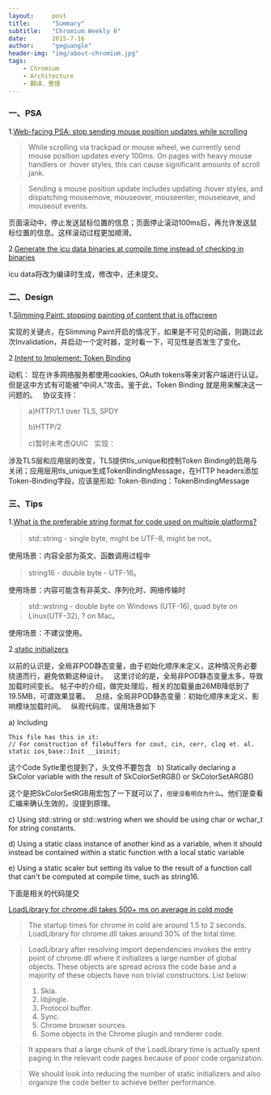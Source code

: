 ```yaml
---
layout:     post
title:      "Summary"
subtitle:   "Chromium Weekly 6"
date:       2015-7-16
author:     "geguangle"
header-img: "img/about-chromium.jpg"
tags:
    - Chromium
    - Architecture
    - 翻译、整理
---
```


### 一、PSA
1.[Web-facing PSA: stop sending mouse position updates while scrolling](https://groups.google.com/a/chromium.org/forum/#!topic/blink-dev/KIoVljZw5fc)

> While scrolling via trackpad or mouse wheel, we currently send mouse position updates every 100ms. On pages with heavy mouse handlers or :hover styles, this can cause significant amounts of scroll jank.

> Sending a mouse position update includes updating :hover styles, and dispatching mousemove, mouseover, mouseenter, mouseleave, and mouseout events.

页面滚动中，停止发送鼠标位置的信息；页面停止滚动100ms后，再允许发送鼠标位置的信息。这样滚动过程更加顺滑。

2.[Generate the icu data binaries at compile time instead of checking in binaries](https://codereview.chromium.org/1000163003/)

icu data将改为编译时生成，修改中，还未提交。

### 二、Design

1.[Slimming Paint: stopping painting of content that is offscreen](https://docs.google.com/document/d/14N1aCYeB8NXs61oeeO0mlhPThzibeJibZ8hh6nSKIa4/)

实现的关键点，在Slimming Paint开启的情况下，如果是不可见的动画，则跳过此次Invalidation，并启动一个定时器，定时看一下，可见性是否发生了变化。
 

2.[Intent to Implement: Token Binding](https://docs.google.com/document/d/1Ta3GlT_LrqAOLV217Kutn3B2trvifStxB0CThQ_kk78/)

动机：
现在许多网络服务都使用cookies, OAuth tokens等来对客户端进行认证。但是这中方式有可能被“中间人”攻击。鉴于此，Token Binding 就是用来解决这一问题的。
 
协议支持：
> a)HTTP/1.1 over TLS, SPDY
> 
> b)HTTP/2
> 
> c)暂时未考虑QUIC
 
实现：

涉及TLS层和应用层的改变，TLS提供tls_unique和控制Token Binding的启用与关闭；应用层用tls_unique生成TokenBindingMessage，在HTTP headers添加Token-Binding字段，应该是形如:
Token-Binding：TokenBindingMessage

### 三、Tips

1.[What is the preferable string format for code used on multiple platforms?](https://groups.google.com/a/chromium.org/forum/#!topic/chromium-dev/U4lqhf-1SBM)

> std::string - single byte, might be UTF-8, might be not。

使用场景：内容全部为英文、函数调用过程中

> string16 - double byte - UTF-16。

使用场景：内容可能含有非英文、序列化时、网络传输时

> std::wstring - double byte on Windows (UTF-16), quad byte on Linux(UTF-32), ? on Mac。

使用场景：不建议使用。

2.[static initializers](https://groups.google.com/a/chromium.org/forum/?fromgroups#!topic/chromium-dev/72lluqLr46Y)

以前的认识是，全局非POD静态变量，由于初始化顺序未定义，这种情况务必要绕道而行，避免依赖这种设计。
 
这里讨论的是，全局非POD静态变量太多，导致加载时间变长。
帖子中的介绍，做完处理后，相关的加载量由26MB降低到了19.5MB，可谓效果显著。
 
总结，全局非POD静态变量：初始化顺序未定义、影响模块加载时间。
 
纵观代码库，误用场景如下

a) Including <iostream>
```
This file has this in it:
// For construction of filebuffers for cout, cin, cerr, clog et. al.
static ios_base::Init __ioinit;
```
这个Code Sytle里也提到了，头文件不要包含<iostream>
 
b) Statically declaring a SkColor variable with the result of SkColorSetRGB() or SkColorSetARGB()

这个是把SkColorSetRGB用宏包了一下就可以了，`但是没看明白为什么`。他们是查看汇编来确认生效的，没提到原理。

c) Using std::string or std::wstring when we should be using char or wchar_t for string constants.

d) Using a static class instance of another kind as a variable, when it should instead be contained within a static function with a local static variable

e) Using a static scaler but setting its value to the result of a function call that can't be computed at compile time, such as string16.

下面是相关的代码提交

[LoadLibrary for chrome.dll takes 500+ ms on average in cold mode](https://code.google.com/p/chromium/issues/detail?id=48097)

> The startup times for chrome in cold are around 1.5 to 2 seconds. LoadLibrary for chrome.dll takes around 30% of the total time.

> LoadLibrary after resolving import dependencies invokes the entry point of chrome.dll where it initializes a large number of global objects. These objects are spread across the code base and a majority of these objects have non trivial constructors. List below:
> 1. Skia.
> 2. libjingle.
> 3. Protocol buffer.
> 4. Sync.
> 5. Chrome browser sources.
> 6. Some objects in the Chrome plugin and renderer code.

> It appears that a large chunk of the LoadLibrary time is actually spent paging in the relevant code pages because of poor code organization.

> We should look into reducing the number of static initializers and also organize the code better to achieve better performance.






